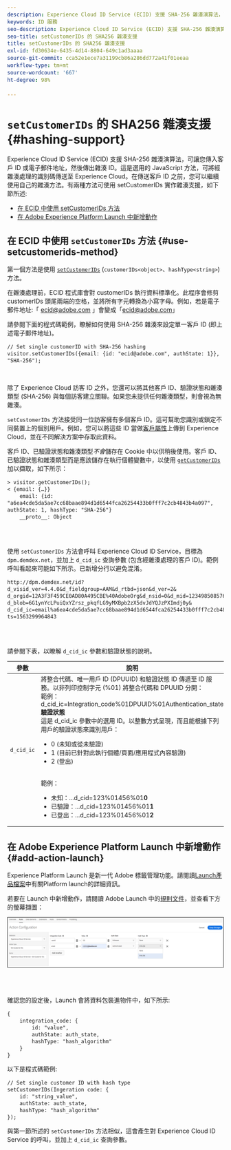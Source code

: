 ```yaml
---
description: Experience Cloud ID Service (ECID) 支援 SHA-256 雜湊演算法，可讓您傳入客戶 ID 或電子郵件地址，然後傳出雜湊 ID。這是選用的 JavaScript 方法，可將經雜湊處理的識別碼傳送至 Experience Cloud。在傳送客戶 ID 之前，您可以繼續使用自己的雜湊方法。
keywords: ID 服務
seo-description: Experience Cloud ID Service (ECID) 支援 SHA-256 雜湊演算法，可讓您傳入客戶 ID 或電子郵件地址，然後傳出雜湊 ID。這是選用的 JavaScript 方法，可將經雜湊處理的識別碼傳送至 Experience Cloud。在傳送客戶 ID 之前，您可以繼續使用自己的雜湊方法。
seo-title: setCustomerIDs 的 SHA256 雜湊支援
title: setCustomerIDs 的 SHA256 雜湊支援
exl-id: fd30634e-6435-4d14-8804-649c1ad3aaaa
source-git-commit: cca52e1ece7a31199cb86a286dd772a41f01eeaa
workflow-type: tm+mt
source-wordcount: '667'
ht-degree: 98%

---
```


# `setCustomerIDs` 的 SHA256 雜湊支援 {#hashing-support}

Experience Cloud ID Service (ECID) 支援 SHA-256 雜湊演算法，可讓您傳入客戶 ID 或電子郵件地址，然後傳出雜湊 ID。這是選用的 JavaScript 方法，可將經雜湊處理的識別碼傳送至 Experience Cloud。在傳送客戶 ID 之前，您可以繼續使用自己的雜湊方法。有兩種方法可使用 setCustomerIDs 實作雜湊支援，如下節所述:

* [在 ECID 中使用 setCustomerIDs 方法](/help/reference/hashing-support.md#use-setcustomerids-method)
* [在 Adobe Experience Platform Launch 中新增動作](/help/reference/hashing-support.md#add-action-launch)

## 在 ECID 中使用 `setCustomerIDs` 方法 {#use-setcustomerids-method}

第一個方法是使用 [`setCustomerIDs`](/help/library/get-set/setcustomerids.md) (`customerIDs<object>`、`hashType<string>`) 方法。

在雜湊處理前，ECID 程式庫會對 customerIDs 執行資料標準化。此程序會修剪 customerIDs 頭尾兩端的空格，並將所有字元轉換為小寫字母。例如，若是電子郵件地址:「 ecid@adobe.com 」會變成「ecid@adobe.com」

請參閱下面的程式碼範例，瞭解如何使用 SHA-256 雜湊來設定單一客戶 ID (即上述電子郵件地址)。

```
// Set single customerID with SHA-256 hashing
visitor.setCustomerIDs({email: {id: "ecid@adobe.com", authState: 1}}, "SHA-256");
```

<br>

除了 Experience Cloud 訪客 ID 之外，您還可以將其他客戶 ID、驗證狀態和雜湊類型 (SHA-256) 與每個訪客建立關聯。如果您未提供任何雜湊類型，則會視為無雜湊。

`setCustomerIDs` 方法接受同一位訪客擁有多個客戶 ID。這可幫助您識別或鎖定不同裝置上的個別用戶。例如，您可以將這些 ID 當做[客戶屬性](https://docs.adobe.com/content/help/zh-Hant/core-services/interface/customer-attributes/attributes.html)上傳到 Experience Cloud，並在不同解決方案中存取此資料。

客戶 ID、已驗證狀態和雜湊類型&#x200B;*不會*&#x200B;儲存在 Cookie 中以供稍後使用。客戶 ID、已驗證狀態和雜湊類型而是應該儲存在執行個體變數中，以使用 [`getCustomerIDs`](/help/library/get-set/getcustomerids.md) 加以擷取，如下所示：

```
> visitor.getCustomerIDs();
< {email: {…}}
    email: {id: "a6ea4cde5da5ae7cc68baae894d1d6544fca26254433b0fff7c2cb4843b4a097", authState: 1, hashType: "SHA-256"}
    __proto__: Object
```

<br> 

使用 `setCustomerIDs` 方法會呼叫 Experience Cloud ID Service，目標為 `dpm.demdex.net`，並加上 `d_cid_ic` 查詢參數 (包含經雜湊處理的客戶 ID)。範例呼叫看起來可能如下所示。已新增分行以避免混淆。

```
http://dpm.demdex.net/id?d_visid_ver=4.4.0&d_fieldgroup=AAM&d_rtbd=json&d_ver=2&
d_orgid=12A3F3F459CE0AD80A495CBE%40AdobeOrg&d_nsid=0&d_mid=12349850857640731290890207735189050123&
d_blob=6G1ynYcLPuiQxYZrsz_pkqfLG9yMXBpb2zX5dvJdYQJzPXImdj0y&
d_cid_ic=email%a6ea4cde5da5ae7cc68baae894d1d6544fca26254433b0fff7c2cb4843b4a097%011&
ts=1563299964843
```

<br> 

請參閱下表，以瞭解 `d_cid_ic` 參數和驗證狀態的說明。

| 參數 | 說明 |
|------------|----------|
| `d_cid_ic` | 將整合代碼、唯一用戶 ID (DPUUID) 和驗證狀態 ID 傳遞至 ID 服務。以非列印控制字元 (%01</code>) 將整合代碼和 DPUUID 分開：<br>範例：d_cid_ic=Integration_code%01DPUUID%01Authentication_state</code> <br> <b>驗證狀態</b> <br> 這是 d_cid_ic 參數中的選用 ID。以整數方式呈現，而且能根據下列用戶的驗證狀態來識別用戶：<br> <ul><li>0 (未知或從未驗證)</li><li>1 (目前已針對此執行個體/頁面/應用程式內容驗證)</li><li>2 (登出)</li></ul> <br> 範例：<br> <ul><li>未知：...d_cid=123%01456%01<b>0</b></li><li>已驗證：...d_cid=123%01456%01<b>1</b></li><li>已登出：...d_cid=123%01456%01<b>2</b></li></ul> |

## 在 Adobe Experience Platform Launch 中新增動作 {#add-action-launch}

Experience Platform Launch 是新一代 Adobe 標籤管理功能。請閱讀[Launch產品檔案](https://experienceleague.adobe.com/docs/launch/using/home.html?lang=zh-Hant)中有關Platform launch的詳細資訊。

若要在 Launch 中新增動作，請閱讀 Adobe Launch 中的[規則文件](https://docs.adobe.com/help/zh-Hant/launch/using/reference/manage-resources/rules.html)，並查看下方的螢幕擷圖：

![](/help/reference/assets/hashing-support.png)

<br> 

確認您的設定後，Launch 會將資料包裝進物件中，如下所示:

```
{
    integration_code: {
        id: "value",
        authState: auth_state,
        hashType: "hash_algorithm"
    }
}
```

以下是程式碼範例:

```
// Set single customer ID with hash type
setCustomerIDs(Ingeration code: {
    id: "string_value",
    authState: auth_state,
    hashType: "hash_algorithm"
});
```

與第一節所述的 `setCustomerIDs` 方法相似，這會產生對 Experience Cloud ID Service 的呼叫，並加上 `d_cid_ic` 查詢參數。
